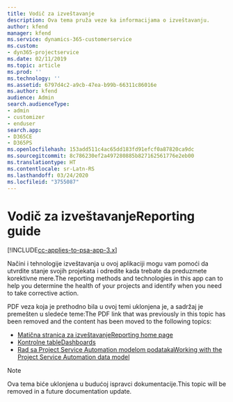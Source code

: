 ```yaml
---
title: Vodič za izveštavanje
description: Ova tema pruža veze ka informacijama o izveštavanju.
author: kfend
manager: kfend
ms.service: dynamics-365-customerservice
ms.custom:
- dyn365-projectservice
ms.date: 02/11/2019
ms.topic: article
ms.prod: ''
ms.technology: ''
ms.assetid: 6797d4c2-a9cb-47ea-b99b-66311c86016e
ms.author: kfend
audience: Admin
search.audienceType:
- admin
- customizer
- enduser
search.app:
- D365CE
- D365PS
ms.openlocfilehash: 153add511c4ac65dd183fd91efcf0a87820ca9dc
ms.sourcegitcommit: 8c786230ef2a497280885b827162561776e2eb00
ms.translationtype: HT
ms.contentlocale: sr-Latn-RS
ms.lasthandoff: 03/24/2020
ms.locfileid: "3755087"
---
```

# <a name="reporting-guide"></a><span data-ttu-id="3a699-103">Vodič za izveštavanje</span><span class="sxs-lookup"><span data-stu-id="3a699-103">Reporting guide</span></span>

[!INCLUDE[cc-applies-to-psa-app-3.x](../../includes/cc-applies-to-psa-app-3x.md)]

<span data-ttu-id="3a699-104">Načini i tehnologije izveštavanja u ovoj aplikaciji mogu vam pomoći da utvrdite stanje svojih projekata i odredite kada trebate da preduzmete korektivne mere.</span><span class="sxs-lookup"><span data-stu-id="3a699-104">The reporting methods and technologies in this app can to help you determine the health of your projects and identify when you need to take corrective action.</span></span> 

<span data-ttu-id="3a699-105">PDF veza koja je prethodno bila u ovoj temi uklonjena je, a sadržaj je premešten u sledeće teme:</span><span class="sxs-lookup"><span data-stu-id="3a699-105">The PDF link that was previously in this topic has been removed and the content has been moved to the following topics:</span></span>

- [<span data-ttu-id="3a699-106">Matična stranica za izveštavanje</span><span class="sxs-lookup"><span data-stu-id="3a699-106">Reporting home page</span></span>](../reports-reporting-dynamics-365-project-service.md)
- [<span data-ttu-id="3a699-107">Kontrolne table</span><span class="sxs-lookup"><span data-stu-id="3a699-107">Dashboards</span></span>](../reports-dashboards.md)
- [<span data-ttu-id="3a699-108">Rad sa Project Service Automation modelom podataka</span><span class="sxs-lookup"><span data-stu-id="3a699-108">Working with the Project Service Automation data model</span></span>](../reports-working-project-service-data-model.md)

> [!NOTE]
> <span data-ttu-id="3a699-109">Ova tema biće uklonjena u budućoj ispravci dokumentacije.</span><span class="sxs-lookup"><span data-stu-id="3a699-109">This topic will be removed in a future documentation update.</span></span> 
